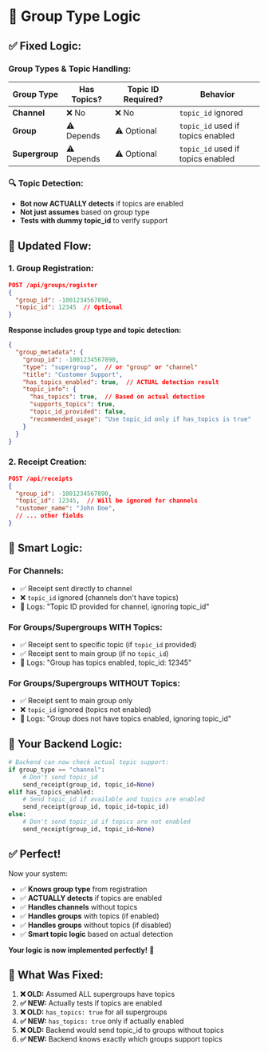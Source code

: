 # 🎯 Group Type Logic

## ✅ **Fixed Logic:**

### **Group Types & Topic Handling:**

| Group Type | Has Topics? | Topic ID Required? | Behavior |
|------------|-------------|-------------------|----------|
| **Channel** | ❌ No | ❌ No | `topic_id` ignored |
| **Group** | ⚠️ Depends | ⚠️ Optional | `topic_id` used if topics enabled |
| **Supergroup** | ⚠️ Depends | ⚠️ Optional | `topic_id` used if topics enabled |

### **🔍 Topic Detection:**
- **Bot now ACTUALLY detects** if topics are enabled
- **Not just assumes** based on group type
- **Tests with dummy topic_id** to verify support

## 🔄 **Updated Flow:**

### **1. Group Registration:**
```json
POST /api/groups/register
{
  "group_id": -1001234567890,
  "topic_id": 12345  // Optional
}
```

**Response includes group type and topic detection:**
```json
{
  "group_metadata": {
    "group_id": -1001234567890,
    "type": "supergroup",  // or "group" or "channel"
    "title": "Customer Support",
    "has_topics_enabled": true,  // ACTUAL detection result
    "topic_info": {
      "has_topics": true,  // Based on actual detection
      "supports_topics": true,
      "topic_id_provided": false,
      "recommended_usage": "Use topic_id only if has_topics is true"
    }
  }
}
```

### **2. Receipt Creation:**
```json
POST /api/receipts
{
  "group_id": -1001234567890,
  "topic_id": 12345,  // Will be ignored for channels
  "customer_name": "John Doe",
  // ... other fields
}
```

## 🧠 **Smart Logic:**

### **For Channels:**
- ✅ Receipt sent directly to channel
- ❌ `topic_id` ignored (channels don't have topics)
- 📝 Logs: "Topic ID provided for channel, ignoring topic_id"

### **For Groups/Supergroups WITH Topics:**
- ✅ Receipt sent to specific topic (if `topic_id` provided)
- ✅ Receipt sent to main group (if no `topic_id`)
- 📝 Logs: "Group has topics enabled, topic_id: 12345"

### **For Groups/Supergroups WITHOUT Topics:**
- ✅ Receipt sent to main group only
- ❌ `topic_id` ignored (topics not enabled)
- 📝 Logs: "Group does not have topics enabled, ignoring topic_id"

## 🎯 **Your Backend Logic:**

```python
# Backend can now check actual topic support:
if group_type == "channel":
    # Don't send topic_id
    send_receipt(group_id, topic_id=None)
elif has_topics_enabled:
    # Send topic_id if available and topics are enabled
    send_receipt(group_id, topic_id=topic_id)
else:
    # Don't send topic_id if topics are not enabled
    send_receipt(group_id, topic_id=None)
```

## ✅ **Perfect!**

Now your system:
- ✅ **Knows group type** from registration
- ✅ **ACTUALLY detects** if topics are enabled
- ✅ **Handles channels** without topics
- ✅ **Handles groups** with topics (if enabled)
- ✅ **Handles groups** without topics (if disabled)
- ✅ **Smart topic logic** based on actual detection

**Your logic is now implemented perfectly!** 🚀

## 🔧 **What Was Fixed:**

1. **❌ OLD:** Assumed ALL supergroups have topics
2. **✅ NEW:** Actually tests if topics are enabled
3. **❌ OLD:** `has_topics: true` for all supergroups
4. **✅ NEW:** `has_topics: true` only if actually enabled
5. **❌ OLD:** Backend would send topic_id to groups without topics
6. **✅ NEW:** Backend knows exactly which groups support topics
